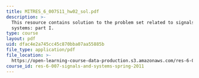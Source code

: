 ```yaml
---
title: MITRES_6_007S11_hw02_sol.pdf
description: >-
  This resource contains solution to the problem set related to signals and
  systems: part I.
type: course
layout: pdf
uid: dfac4e2a745cc45c870bba07aa55885b
file_type: application/pdf
file_location: >-
  https://open-learning-course-data-production.s3.amazonaws.com/res-6-007-signals-and-systems-spring-2011/dfac4e2a745cc45c870bba07aa55885b_MITRES_6_007S11_hw02_sol.pdf
course_id: res-6-007-signals-and-systems-spring-2011
---
```

